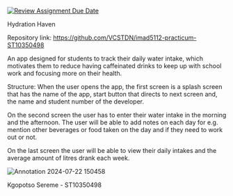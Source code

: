 [![Review Assignment Due Date](https://classroom.github.com/assets/deadline-readme-button-22041afd0340ce965d47ae6ef1cefeee28c7c493a6346c4f15d667ab976d596c.svg)](https://classroom.github.com/a/Z_nwfRn_)

Hydration Haven

Repository link:
https://github.com/VCSTDN/imad5112-practicum-ST10350498

An app designed for students to track their daily water intake, which motivates them to reduce having caffeinated drinks to keep up with school work and focusing more on their health. 

Structure:
When the user opens the app, the first screen is a splash screen that has the name of the app, start button that directs to next screen and, the name and student number of the developer.

On the second screen the user has to enter their water intake in the morning and the afternoon. The user will be able to add notes on each day for e.g. mention other beverages or food taken on the day and if they need to work out or not.

On the last screen the user will be able to view their daily intakes and the average amount of litres drank each week.

![Annotation 2024-07-22 150458](https://github.com/user-attachments/assets/bc9f3903-102b-48d4-8393-fcba767327e7)

Kgopotso Sereme - ST10350498
